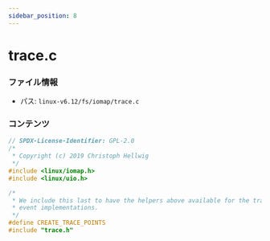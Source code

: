 ```yaml
---
sidebar_position: 8
---
```

# trace.c

### ファイル情報

- パス: `linux-v6.12/fs/iomap/trace.c`

### コンテンツ

```c
// SPDX-License-Identifier: GPL-2.0
/*
 * Copyright (c) 2019 Christoph Hellwig
 */
#include <linux/iomap.h>
#include <linux/uio.h>

/*
 * We include this last to have the helpers above available for the trace
 * event implementations.
 */
#define CREATE_TRACE_POINTS
#include "trace.h"

```

